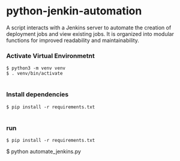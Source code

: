 # python-jenkin-automation
A script interacts with a Jenkins server to automate the creation of deployment jobs and view existing jobs. It is organized into modular functions for improved readability and maintainability.

### Activate Virtual Environmetnt 

```
$ python3 -m venv venv
$ . venv/bin/activate
```
#

### Install dependencies

```
$ pip install -r requirements.txt
```
#

### run

```
$ pip install -r requirements.txt
```
$ python automate_jenkins.py
#



